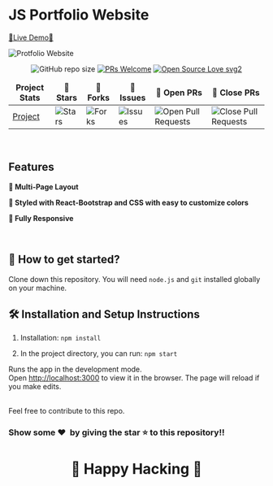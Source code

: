 # JS Portfolio Website

[🔗Live Demo🔗](https://Aashish0210.vercel.app/)

![Protfolio Website](https://i.ibb.co/N7xKjdQ/Screenshot-17.png)

<div align="center">

![GitHub repo size](https://img.shields.io/github/repo-size/Aashish0210/portfolio?color=yellow)  [![PRs Welcome](https://img.shields.io/badge/PRs-welcome-brightgreen.svg?style=flat-square)](http://makeapullrequest.com) [![Open Source Love svg2](https://badges.frapsoft.com/os/v2/open-source.svg?v=103)](https://github.com/ellerbrock/open-source-badges/)
</div>

<table align="center">
    <thead align="center">
        <tr border: 1px;>
            <td><b>Project Stats</td>
            <td><b>🌟 Stars</b></td>
            <td><b>🍴 Forks</b></td>
            <td><b>🐛 Issues</b></td>
            <td><b>🔔 Open PRs</b></td>
            <td><b>🔕 Close PRs</b></td>
        </tr>
     </thead>
    <tbody>
         <tr>
            <td><a href="https://github.com/Aashish0210/portfolio"</a>Project</td>
            <td><img alt="Stars" src="https://img.shields.io/github/stars/Aashish0210/portfolio?style=flat&logo=github"/></td>
             <td><img alt="Forks" src="https://img.shields.io/github/forks/Aashish0210/portfolio?style=flat&logo=github"/></td>
            <td><img alt="Issues" src="https://img.shields.io/github/issues/Aashish0210/portfolio?style=flat&logo=github"/></td>
            <td><img alt="Open Pull Requests" src="https://img.shields.io/github/issues-pr/Aashish0210/portfolio?style=flat&logo=github"/></td>
           <td><img alt="Close Pull Requests" src="https://img.shields.io/github/issues-pr-closed/Aashish0210/portfolio?style=flat&color=critical&logo=github"/></td>
        </tr>
    </tbody>
</table>

<br/>

## Features

**📖 Multi-Page Layout**

**🎨 Styled with React-Bootstrap and CSS with easy to customize colors**

**📱 Fully Responsive**

<br />

## 🚀 How to get started?

Clone down this repository. You will need `node.js` and `git` installed globally on your machine.

## 🛠 Installation and Setup Instructions

1. Installation: `npm install`

2. In the project directory, you can run: `npm start`

Runs the app in the development mode.\
Open [http://localhost:3000](http://localhost:3000) to view it in the browser. 
The page will reload if you make edits.

<br />
Feel free to contribute to this repo.

### Show some ❤️&nbsp; by giving the star :star: to this repository!!
<h1 align=center> 🧠 Happy Hacking 🧠 </h1>